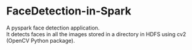 # FaceDetection-in-Spark
A pyspark face detection application.      
It detects faces in all the images stored in a directory in HDFS using cv2 (OpenCV Python package).
